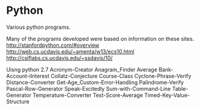 # Python
Various python programs.


Many of the programs developed were based on information on these sites. 
http://stanfordpython.com/#overview
http://web.cs.ucdavis.edu/~amenta/w13/ecs10.html
http://csiflabs.cs.ucdavis.edu/~ssdavis/10/

Uisng python 2.7
Acronym-Creator
Anagram_Finder
Average
Bank-Account-iInterest
Collatz-Conjecture
Course-Class
Cyclone-Phrase-Verify
Distance-Converter
Get-Age_Custom-Error-Handling
Palindrome-Verify
Pascal-Row-Generator
Speak-Excitedly
Sum-with-Command-Line
Table-Generator
Temperature-Converter
Test-Score-Average
Timed-Key-Value-Structure
